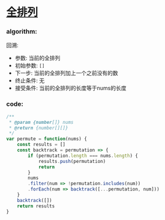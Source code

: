 # [全排列](https://leetcode-cn.com/leetbook/read/top-interview-questions-medium/xvqup5/)

### algorithm:
回溯:
- 参数: 当前的全排列
- 初始参数: `[]`
- 下一步: 当前的全排列加上一个之前没有的数
- 终止条件: 无
- 接受条件: 当前的全排列的长度等于nums的长度

### code:
```javascript
/**
 * @param {number[]} nums
 * @return {number[][]}
 */
var permute = function(nums) {
    const results = []
    const backtrack = permutation => {
        if (permutation.length === nums.length) {
            results.push(permutation)
            return
        }
        nums
        .filter(num => !permutation.includes(num))
        .forEach(num => backtrack([...permutation, num]))
    }
    backtrack([])
    return results
}
```
